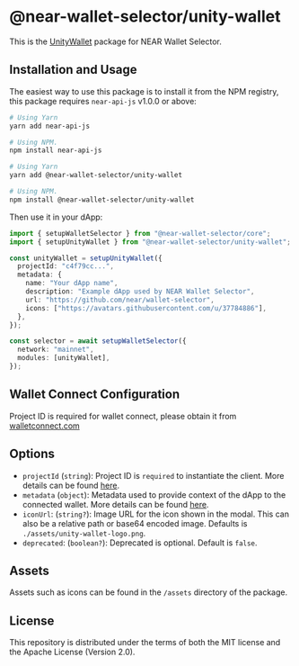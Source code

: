 # @near-wallet-selector/unity-wallet

This is the [UnityWallet](https://unitywallet.com/) package for NEAR Wallet Selector.

## Installation and Usage

The easiest way to use this package is to install it from the NPM registry, this package requires `near-api-js` v1.0.0 or above:

```bash
# Using Yarn
yarn add near-api-js

# Using NPM.
npm install near-api-js
```
```bash
# Using Yarn
yarn add @near-wallet-selector/unity-wallet

# Using NPM.
npm install @near-wallet-selector/unity-wallet
```

Then use it in your dApp:

```ts
import { setupWalletSelector } from "@near-wallet-selector/core";
import { setupUnityWallet } from "@near-wallet-selector/unity-wallet";

const unityWallet = setupUnityWallet({
  projectId: "c4f79cc...",
  metadata: {
    name: "Your dApp name",
    description: "Example dApp used by NEAR Wallet Selector",
    url: "https://github.com/near/wallet-selector",
    icons: ["https://avatars.githubusercontent.com/u/37784886"],
  },
});

const selector = await setupWalletSelector({
  network: "mainnet",
  modules: [unityWallet],
});
```

## Wallet Connect Configuration

Project ID is required for wallet connect, please obtain it from [walletconnect.com](https://walletconnect.com/)

## Options

- `projectId` (`string`): Project ID is `required` to instantiate the client. More details can be found [here](https://docs.walletconnect.com/2.0/cloud/relay#project-id).
- `metadata` (`object`): Metadata used to provide context of the dApp to the connected wallet. More details can be found [here](https://docs.walletconnect.com/2.0/specs/clients/core/pairing/data-structures#metadata).
- `iconUrl`: (`string?`): Image URL for the icon shown in the modal. This can also be a relative path or base64 encoded image. Defaults is `./assets/unity-wallet-logo.png`.
- `deprecated`: (`boolean?`): Deprecated is optional. Default is `false`.

## Assets

Assets such as icons can be found in the `/assets` directory of the package.

## License

This repository is distributed under the terms of both the MIT license and the Apache License (Version 2.0).
